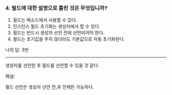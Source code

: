 ### 4. 필드에 대한 설명으로 틀린 것은 무엇입니까?

1. 필드는 메소드에서 사용할 수 있다.
2. 인스턴스 필드 초기화는 생성자에서 할 수 있다.
3. 필드는 반드시 생성자 선언 전에 선언되어야 한다.
4. 필드는 초기값을 주지 않더라도 기본값으로 자동 초기화된다.

나의 답: 3번

---

생성자를 선언한 후 필드를 선언할 수 있을 것 같다.

해설:

필드 선언은 생성자 선언 전,후 언제든 가능하다. 
